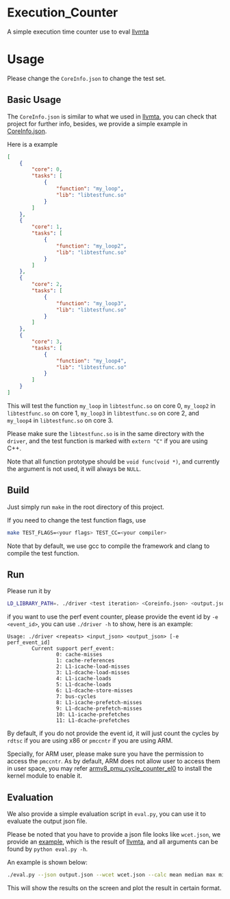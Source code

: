 # Execution_Counter

A simple execution time counter use to eval [llvmta](https://github.com/RTS-SYSU/llvmta)

# Usage

Please change the `CoreInfo.json` to change the test set.

## Basic Usage

The `CoreInfo.json` is similar to what we used in [llvmta](https://github.com/RTS-SYSU/llvmta), you can check that project for further info, besides, we provide a simple example in [CoreInfo.json](./CoreInfo.json).

Here is a example

```json
[
    {
        "core": 0,
        "tasks": [
            {
                "function": "my_loop",
                "lib": "libtestfunc.so"
            }
        ]
    },
    {
        "core": 1,
        "tasks": [
            {
                "function": "my_loop2",
                "lib": "libtestfunc.so"
            }
        ]
    },
    {
        "core": 2,
        "tasks": [
            {
                "function": "my_loop3",
                "lib": "libtestfunc.so"
            }
        ]
    },
    {
        "core": 3,
        "tasks": [
            {
                "function": "my_loop4",
                "lib": "libtestfunc.so"
            }
        ]
    }
]
```

This will test the function `my_loop` in `libtestfunc.so` on core 0, `my_loop2` in `libtestfunc.so` on core 1, `my_loop3` in `libtestfunc.so` on core 2, and `my_loop4` in `libtestfunc.so` on core 3.

Please make sure the `libtestfunc.so` is in the same directory with the `driver`, and the test function is marked with `extern "C"` if you are using C++.

Note that all function prototype should be `void func(void *)`, and currently the argument is not used, it will always be `NULL`.

## Build

Just simply run `make` in the root directory of this project.

If you need to change the test function flags, use

```bash
make TEST_FLAGS=<your flags> TEST_CC=<your compiler>
```

Note that by default, we use gcc to compile the framework and clang to compile the test function.

## Run

Please run it by 

```bash
LD_LIBRARY_PATH=. ./driver <test iteration> <Coreinfo.json> <output.json> [-e <event_id>]
```

if you want to use the perf event counter, please provide the event id by `-e <event_id>`, you can use `./driver -h` to show, here is an example:

```text
Usage: ./driver <repeats> <input_json> <output_json> [-e perf_event_id]
        Current support perf_event:
                0: cache-misses
                1: cache-references
                2: L1-icache-load-misses
                3: L1-dcache-load-misses
                4: L1-icache-loads
                5: L1-dcache-loads
                6: L1-dcache-store-misses
                7: bus-cycles
                8: L1-icache-prefetch-misses
                9: L1-dcache-prefetch-misses
                10: L1-icache-prefetches
                11: L1-dcache-prefetches
```

By default, if you do not provide the event id, it will just count the cycles by `rdtsc` if you are using x86 or `pmccntr` if you are using ARM.

Specially, for ARM user, please make sure you have the permission to access the `pmccntr`. As by default, ARM does not allow user to access them in user space, you may refer [armv8_pmu_cycle_counter_el0](https://github.com/jerinjacobk/armv8_pmu_cycle_counter_el0) to install the kernel module to enable it.

## Evaluation

We also provide a simple evaluation script in `eval.py`, you can use it to evaluate the output json file.

Please be noted that you have to provide a json file looks like `wcet.json`, we provide an [example](./wcet.json), which is the result of [llvmta](https://github.com/RTS-SYSU/llvmta), and all arguments can be found by `python eval.py -h`.

An example is shown below:

```bash
./eval.py --json output.json --wcet wcet.json --calc mean median max min std --plot
```

This will show the results on the screen and plot the result in certain format.